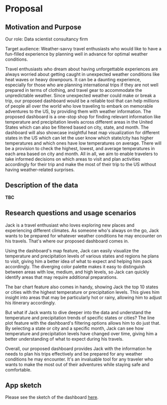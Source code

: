 # Proposal

## Motivation and Purpose

Our role: Data scientist consultancy firm

Target audience: Weather-savvy travel enthusiasts who would like to have a fun-filled experience by planning well in advance for optimal weather conditions.

Travel enthusiasts who dream about having unforgettable experiences are always worried about getting caught in unexpected weather conditions like heat waves or heavy downpours. It can be a daunting experience, especially for those who are planning international trips if they are not well prepared in terms of clothing, and travel gear to accommodate the unpredictable weather. Since unexpected weather could make or break a trip, our proposed dashboard would be a reliable tool that can help millions of people all over the world who love traveling to embark on memorable adventures to the US, by providing them with weather information. The proposed dashboard is a one-stop shop for finding relevant information like temperature and precipitation levels across different areas in the United States which can also be filtered based on city, state, and month. The dashboard will also showcase insightful heat map visualization for different states in the US which can let the user know which state/city has higher temperatures and which ones have low temperatures on average. There will be a provision to check the highest, lowest, and average temperatures in each area based on city and month. All in all, we aim to enable travelers to take informed decisions on which areas to visit and plan activities accordingly for their trip and make the most of their trip to the US without having weather-related surprises.

## Description of the data

**TBC**
 

## Research questions and usage scenarios

Jack is a travel enthusiast who loves exploring new places and experiencing different climates. As someone who's always on the go, Jack wants to be prepared for whatever weather
conditions he may encounter on his travels. That's where our proposed dashboard comes in.

Using the dashboard's map feature, Jack can easily visualize the temperature and precipitation levels of various states and regions he plans to visit, giving him a better idea of
what to expect and helping him pack accordingly. The diverging color palette makes it easy to distinguish between areas with low, medium, and high levels, so Jack can quickly
identify areas that may require additional preparations.

The bar chart feature also comes in handy, showing Jack the top 10 states or cities with the highest temperature or precipitation levels. This gives him insight into areas that
may be particularly hot or rainy, allowing him to adjust his itinerary accordingly.

But what if Jack wants to dive deeper into the data and understand the temperature and precipitation trends of specific states or cities? The line plot feature with the
dashboard's filtering options allows him to do just that. By selecting a state or city and a specific month, Jack can see how temperature and precipitation levels have changed
over time, giving him a better understanding of what to expect during his travels.

Overall, our proposed dashboard provides Jack with the information he needs to plan his trips effectively and be prepared for any weather conditions he may encounter. It's an
invaluable tool for any traveler who wants to make the most out of their adventures while staying safe and comfortable.

## App sketch

Please see the sketch of the dashboard [here](img//Sketch.png).